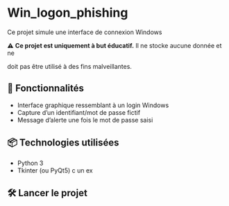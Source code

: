 # Win_logon_phishing

Ce projet simule une interface de connexion Windows 

⚠️ **Ce projet est uniquement à but éducatif.** Il ne stocke aucune donnée et ne 

doit pas être utilisé à des fins malveillantes.

## 🔧 Fonctionnalités

- Interface graphique ressemblant à un login Windows
- Capture d’un identifiant/mot de passe fictif
- Message d’alerte une fois le mot de passe saisi


## 📦 Technologies utilisées

- Python 3
- Tkinter (ou PyQt5) c un ex

## 🛠️ Lancer le projet




